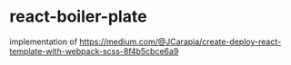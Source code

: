 # react-boiler-plate
implementation of https://medium.com/@JCarapia/create-deploy-react-template-with-webpack-scss-8f4b5cbce6a9
